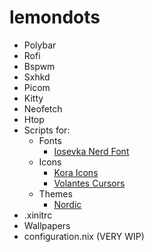 # lemondots
 - Polybar
 - Rofi
 - Bspwm
 - Sxhkd
 - Picom
 - Kitty
 - Neofetch
 - Htop
 - Scripts for:
   - Fonts
     - [Iosevka Nerd Font](https://github.com/ryanoasis/nerd-fonts/tree/master/patched-fonts/Iosevka)
   - Icons
     - [Kora Icons](https://github.com/bikass/kora)
     - [Volantes Cursors](https://github.com/varlesh/volantes-cursors)
   - Themes
     - [Nordic](https://github.com/EliverLara/Nordic)
 - .xinitrc
 - Wallpapers
 - configuration.nix (VERY WIP)

